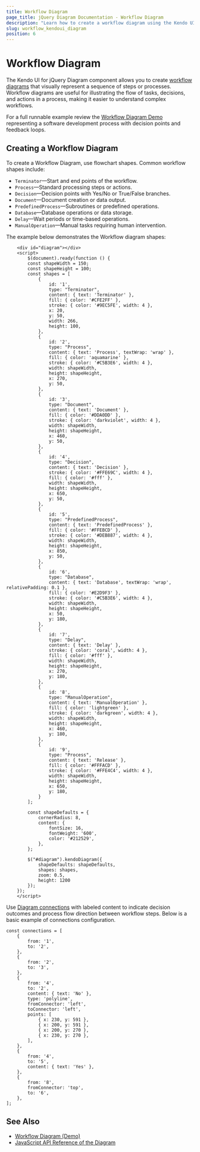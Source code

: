 ```yaml
---
title: Workflow Diagram
page_title: jQuery Diagram Documentation - Workflow Diagram
description: "Learn how to create a workflow diagram using the Kendo UI for jQuery Diagram component."
slug: workflow_kendoui_diagram
position: 6
---
```



# Workflow Diagram


The Kendo UI for jQuery Diagram component allows you to create [workflow diagrams](https://en.wikipedia.org/wiki/Flowchart) that visually represent a sequence of steps or processes. Workflow diagrams are useful for illustrating the flow of tasks, decisions, and actions in a process, making it easier to understand complex workflows.

For a full runnable example review the [Workflow Diagram Demo](https://demos.telerik.com/kendo-ui/diagram/workflow-diagram) representing a software development process with decision points and feedback loops.


## Creating a Workflow Diagram

To create a Workflow Diagram, use flowchart shapes. Common workflow shapes include:

* `Terminator`&mdash;Start and end points of the workflow.
* `Process`&mdash;Standard processing steps or actions.
* `Decision`&mdash;Decision points with Yes/No or True/False branches.
* `Document`&mdash;Document creation or data output.
* `PredefinedProcess`&mdash;Subroutines or predefined operations.
* `Database`&mdash;Database operations or data storage.
* `Delay`&mdash;Wait periods or time-based operations.
* `ManualOperation`&mdash;Manual tasks requiring human intervention.

The example below demonstrates the Workflow diagram shapes:

```dojo
    <div id="diagram"></div>
    <script>
        $(document).ready(function () {
        const shapeWidth = 150;
        const shapeHeight = 100;
        const shapes = [
            {
                id: '1',
                type: "Terminator",
                content: { text: 'Terminator' },
                fill: { color: '#CFE2FF' },
                stroke: { color: '#9EC5FE', width: 4 },
                x: 20,
                y: 50,
                width: 266,
                height: 100,
            },
            {
                id: '2',
                type: "Process",
                content: { text: 'Process', textWrap: 'wrap' },
                fill: { color: 'aquamarine' },
                stroke: { color: '#C5B3E6', width: 4 },
                width: shapeWidth,
                height: shapeHeight,
                x: 270,
                y: 50,
            },
            {
                id: '3',
                type: "Document",
                content: { text: 'Document' },
                fill: { color: '#DDA0DD' },
                stroke: { color: 'darkviolet', width: 4 },
                width: shapeWidth,
                height: shapeHeight,
                x: 460,
                y: 50,
            },
            {
                id: '4',
                type: "Decision",
                content: { text: 'Decision' },
                stroke: { color: '#FFE69C', width: 4 },
                fill: { color: '#fff' },
                width: shapeWidth,
                height: shapeHeight,
                x: 650,
                y: 50,
            },
            {
                id: '5',
                type: "PredefinedProcess",
                content: { text: 'PredefinedProcess' },
                fill: { color: '#FFEBCD' },
                stroke: { color: '#DEB887', width: 4 },
                width: shapeWidth,
                height: shapeHeight,
                x: 850,
                y: 50,
            },
            {
                id: '6',
                type: "Database",
                content: { text: 'Database', textWrap: 'wrap', relativePadding: 0.1 },
                fill: { color: '#E2D9F3' },
                stroke: { color: '#C5B3E6', width: 4 },
                width: shapeWidth,
                height: shapeHeight,
                x: 50,
                y: 180,
            },
            {
                id: '7',
                type: "Delay",
                content: { text: 'Delay' },
                stroke: { color: 'coral', width: 4 },
                fill: { color: '#fff' },
                width: shapeWidth,
                height: shapeHeight,
                x: 270,
                y: 180,
            },
            {
                id: '8',
                type: "ManualOperation",
                content: { text: 'ManualOperation' },
                fill: { color: 'lightgreen' },
                stroke: { color: 'darkgreen', width: 4 },
                width: shapeWidth,
                height: shapeHeight,
                x: 460,
                y: 180,
            },
            {
                id: '9',
                type: "Process",
                content: { text: 'Release' },
                fill: { color: '#FFFACD' },
                stroke: { color: '#FFE4C4', width: 4 },
                width: shapeWidth,
                height: shapeHeight,
                x: 650,
                y: 180,
            }
        ];

        const shapeDefaults = {
            cornerRadius: 8,
            content: {
                fontSize: 16,
                fontWeight: '600',
                color: '#212529',
            },
        };

        $("#diagram").kendoDiagram({
            shapeDefaults: shapeDefaults,
            shapes: shapes,
            zoom: 0.5,
            height: 1200
        });
    });
    </script>
```

Use [Diagram connections](https://www.telerik.com/kendo-jquery-ui/documentation/controls/diagram/shapes#adding-connections) with labeled content to indicate decision outcomes and process flow direction between workflow steps. Below is a basic example of connections configuration.

```
const connections = [
    {
        from: '1',
        to: '2',
    },
    {
        from: '2',
        to: '3',
    },
    {
        from: '4',
        to: '2',
        content: { text: 'No' },
        type: 'polyline',
        fromConnector: 'left',
        toConnector: 'left',
        points: [
            { x: 230, y: 591 },
            { x: 200, y: 591 },
            { x: 200, y: 270 },
            { x: 230, y: 270 },
        ],
    },
    {
        from: '4',
        to: '5',
        content: { text: 'Yes' },
    },
    {
        from: '8',
        fromConnector: 'top',
        to: '6',
    },
];
```

## See Also

* [Workflow Diagram (Demo)](https://demos.telerik.com/kendo-ui/diagram/workflow-diagram)
* [JavaScript API Reference of the Diagram](/api/javascript/dataviz/ui/diagram)
